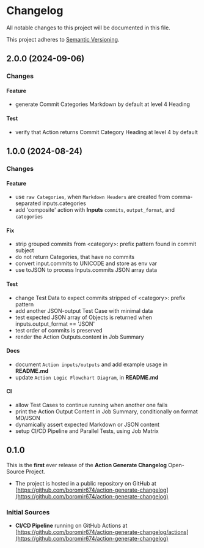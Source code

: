 # Changelog

All notable changes to this project will be documented in this file.

This project adheres to [Semantic Versioning](https://semver.org/).

## 2.0.0 (2024-09-06)

### Changes

#### Feature
- generate Commit Categories Markdown by default at level 4 Heading

#### Test
- verify that Action returns Commit Category Heading at level 4 by default


## 1.0.0 (2024-08-24)

### Changes

#### Feature
- use `raw Categories`, when `Markdown Headers` are created from comma-separated inputs.categories
- add 'composite' action with **Inputs** `commits`, `output_format`, and `categories`

#### Fix
- strip grouped commits from \<category\>: prefix pattern found in commit subject
- do not return Categories, that have no commits
- convert input.commits to UNICODE and store as env var
- use toJSON to process Inputs.commits JSON array data

#### Test
- change Test Data to expect commits stripped of \<category\>: prefix pattern
- add another JSON-output Test Case with minimal data
- test expected JSON array of Objects is returned when inputs.output_format == 'JSON'
- test order of commits is preserved
- render the Action Outputs.content in Job Summary

#### Docs
- document `Action inputs/outputs` and add example usage in **README.md**
- update `Action Logic Flowchart Diagram`, in **README.md**

#### CI
- allow Test Cases to continue running when another one fails
- print the Action Output Content in Job Summary, conditionally on format MD/JSON
- dynamically assert expected Markdown or JSON content
- setup CI/CD Pipeline and Parallel Tests, using Job Matrix


## 0.1.0

This is the **first** ever release of the **Action Generate Changelog** Open-Source Project.
- The project is hosted in a public repository on GitHub at [https://github.com/boromir674/action-generate-changelog](https://github.com/boromir674/action-generate-changelog)

### Initial Sources

- **CI/CD Pipeline** running on GitHub Actions at [https://github.com/boromir674/action-generate-changelog/actions](https://github.com/boromir674/action-generate-changelog)
